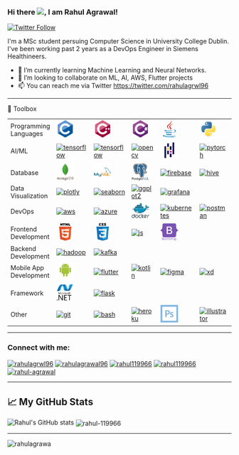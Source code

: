 ### Hi there <img src="https://raw.githubusercontent.com/MartinHeinz/MartinHeinz/master/wave.gif" width="30px">, I am Rahul Agrawal!

<a href="https://twitter.com/rahulagrwl96">![Twitter Follow](https://img.shields.io/twitter/follow/rahulagrwl96?style=social)</a>


I'm a MSc student persuing Computer Science in University College Dublin. I've been working past 2 years as a DevOps Engineer in Siemens Healthineers.
- 🌱 I’m currently learning Machine Learning and Neural Networks.
- 💞️ I’m looking to collaborate on ML, AI, AWS, Flutter projects
- 📫 You can reach me via Twitter https://twitter.com/rahulagrwl96

---

🧰 Toolbox
<div>
<table>
    <tr>
        <td>
            Programming Languages
        </td>
        <td><a href="https://www.cprogramming.com/" target="_blank" rel="noreferrer"> <img
                    src="https://raw.githubusercontent.com/devicons/devicon/master/icons/c/c-original.svg" alt="c"
                    width="40" height="40" /> </a></td>
        <td><a href="https://www.w3schools.com/cpp/" target="_blank" rel="noreferrer"> <img
                    src="https://raw.githubusercontent.com/devicons/devicon/master/icons/cplusplus/cplusplus-original.svg"
                    alt="cplusplus" width="40" height="40" /> </a></td>
        <td><a href="https://www.w3schools.com/cs/" target="_blank" rel="noreferrer"> <img
                    src="https://raw.githubusercontent.com/devicons/devicon/master/icons/csharp/csharp-original.svg"
                    alt="csharp" width="40" height="40" /> </a></td>
        <td><a href="https://www.java.com" target="_blank" rel="noreferrer"> <img
                    src="https://raw.githubusercontent.com/devicons/devicon/master/icons/java/java-original.svg"
                    alt="java" width="40" height="40" /> </a></td>
        <td><a href="https://www.python.org" target="_blank" rel="noreferrer"> <img
                    src="https://raw.githubusercontent.com/devicons/devicon/master/icons/python/python-original.svg"
                    alt="python" width="40" height="40" /> </a></td>
        <td><a href="https://www.scala-lang.org" target="_blank" rel="noreferrer"> <img
                    src="https://raw.githubusercontent.com/devicons/devicon/master/icons/scala/scala-original.svg"
                    alt="scala" width="40" height="40" /> </a></td>
    </tr>
   <tr>
        <td>
            AI/ML
        </td>
        <td><a href="https://www.tensorflow.org" target="_blank" rel="noreferrer"> <img
                    src="https://www.vectorlogo.zone/logos/tensorflow/tensorflow-icon.svg" alt="tensorflow" width="40"
                    height="40" /> </a></td>
       <td><a href="https://julialang.org/" target="_blank" rel="noreferrer"> <img
                    src="https://brandeps.com/logo-download/J/Julia-logo-vector-01.svg" alt="tensorflow" width="40"
                    height="40" /> </a></td>
        <td><a href="https://opencv.org/" target="_blank" rel="noreferrer"> <img
                    src="https://www.vectorlogo.zone/logos/opencv/opencv-icon.svg" alt="opencv" width="40"
                    height="40" /> </a></td>
        <td><a href="https://pandas.pydata.org/" target="_blank" rel="noreferrer"> <img
                    src="https://raw.githubusercontent.com/devicons/devicon/2ae2a900d2f041da66e950e4d48052658d850630/icons/pandas/pandas-original.svg"
                    alt="pandas" width="40" height="40" /> </a></td>
        <td><a href="https://pytorch.org/" target="_blank" rel="noreferrer"> <img
                    src="https://www.vectorlogo.zone/logos/pytorch/pytorch-icon.svg" alt="pytorch" width="40"
                    height="40" /> </a></td>
        <td><a href="https://scikit-learn.org/" target="_blank" rel="noreferrer"> <img
                    src="https://upload.wikimedia.org/wikipedia/commons/0/05/Scikit_learn_logo_small.svg"
                    alt="scikit_learn" width="40" height="40" /> </a></td>
    </tr>
    <tr>
        <td>
            Database
        </td>
        <td><a href="https://www.mongodb.com/" target="_blank" rel="noreferrer"> <img
                    src="https://raw.githubusercontent.com/devicons/devicon/master/icons/mongodb/mongodb-original-wordmark.svg"
                    alt="mongodb" width="40" height="40" /> </a></td>
        <td><a href="https://www.mysql.com/" target="_blank" rel="noreferrer"> <img
                    src="https://raw.githubusercontent.com/devicons/devicon/master/icons/mysql/mysql-original-wordmark.svg"
                    alt="mysql" width="40" height="40" /> </a></td>
        <td><a href="https://www.postgresql.org" target="_blank" rel="noreferrer"> <img
                    src="https://raw.githubusercontent.com/devicons/devicon/master/icons/postgresql/postgresql-original-wordmark.svg"
                    alt="postgresql" width="40" height="40" /> </a></td>
        <td><a href="https://firebase.google.com/" target="_blank" rel="noreferrer"> <img
                    src="https://www.vectorlogo.zone/logos/firebase/firebase-icon.svg" alt="firebase" width="40"
                    height="40" /> </a></td>
        <td><a href="https://hive.apache.org/" target="_blank" rel="noreferrer"> <img
                    src="https://www.vectorlogo.zone/logos/apache_hive/apache_hive-icon.svg" alt="hive" width="40"
                    height="40" /> </a></td>
        <td><a href="https://www.oracle.com/" target="_blank" rel="noreferrer"> <img
                    src="https://raw.githubusercontent.com/devicons/devicon/master/icons/oracle/oracle-original.svg"
                    alt="oracle" width="40" height="40" /> </a></td>
    </tr>
    <tr>
        <td>
            Data Visualization
        </td>
       <td><a href="https://plotly.com/" target="_blank" rel="noreferrer"> <img
                        src="https://www.vectorlogo.zone/logos/plot_ly/plot_ly-icon.svg" alt="plotly" width="40" height="40" />
                </a></td>
      <td><a href="https://seaborn.pydata.org/" target="_blank" rel="noreferrer"> <img
                    src="https://seaborn.pydata.org/_images/logo-mark-lightbg.svg" alt="seaborn" width="40"
                    height="40" /> </a></td>
      <td><a href="https://ggplot2.tidyverse.org/reference/ggplot.html" target="_blank" rel="noreferrer"> <img
                        src="https://ggplot2.tidyverse.org/logo.png" alt="ggplot2" width="40" height="40" />
                </a></td>
       <td><a href="https://grafana.com" target="_blank" rel="noreferrer"> <img
                    src="https://www.vectorlogo.zone/logos/grafana/grafana-icon.svg" alt="grafana" width="40"
                    height="40" /> </a></td>
    </tr>
    <tr>
        <td>
            DevOps
        </td>
        <td><a href="https://aws.amazon.com" target="_blank" rel="noreferrer"> <img
                    src="https://images.ctfassets.net/lpjm8d10rkpy/6GIrtBy1QABNIFNcnyKxo1/8e651d482fe0e350280991535b171582/aws.svg"
                    alt="aws" width="40" height="40" /> </a></td>
        <td><a href="https://azure.microsoft.com/en-in/" target="_blank" rel="noreferrer"> <img
                    src="https://www.vectorlogo.zone/logos/microsoft_azure/microsoft_azure-icon.svg" alt="azure"
                    width="40" height="40" /> </a></td>
        <td><a href="https://www.docker.com/" target="_blank" rel="noreferrer"> <img
                    src="https://raw.githubusercontent.com/devicons/devicon/master/icons/docker/docker-original-wordmark.svg"
                    alt="docker" width="40" height="40" /> </a></td>
        <td><a href="https://kubernetes.io" target="_blank" rel="noreferrer"> <img
                    src="https://www.vectorlogo.zone/logos/kubernetes/kubernetes-icon.svg" alt="kubernetes" width="40"
                    height="40" /> </a></td>
        <td><a href="https://postman.com" target="_blank" rel="noreferrer"> <img
                    src="https://www.vectorlogo.zone/logos/getpostman/getpostman-icon.svg" alt="postman" width="40"
                    height="40" /> </a></td>
    </tr>
    <tr>
        <td>
            Frontend Development
        </td>
        <td><a href="https://www.w3.org/html/" target="_blank" rel="noreferrer"> <img
                    src="https://raw.githubusercontent.com/devicons/devicon/master/icons/html5/html5-original-wordmark.svg"
                    alt="html5" width="40" height="40" /> </a></td>
        <td><a href="https://www.w3schools.com/css/" target="_blank" rel="noreferrer"> <img
                    src="https://raw.githubusercontent.com/devicons/devicon/master/icons/css3/css3-original-wordmark.svg"
                    alt="css3" width="40" height="40" /> </a></td>
         <td><a href="https://www.w3schools.com/js/" target="_blank" rel="noreferrer"> <img
                    src="https://upload.wikimedia.org/wikipedia/commons/d/d4/Javascript-shield.svg"
                    alt="js" width="40" height="40" /> </a></td>
        <td><a href="https://getbootstrap.com" target="_blank" rel="noreferrer"> <img
                    src="https://raw.githubusercontent.com/devicons/devicon/master/icons/bootstrap/bootstrap-plain-wordmark.svg"
                    alt="bootstrap" width="40" height="40" /> </a></td>
    </tr>
    <tr>
        <td>
            Backend Development
        </td>
        <td><a href="https://hadoop.apache.org/" target="_blank" rel="noreferrer"> <img
                    src="https://www.vectorlogo.zone/logos/apache_hadoop/apache_hadoop-icon.svg" alt="hadoop" width="40"
                    height="40" /> </a></td>
        <td><a href="https://kafka.apache.org/" target="_blank" rel="noreferrer"> <img
                    src="https://www.vectorlogo.zone/logos/apache_kafka/apache_kafka-icon.svg" alt="kafka" width="40"
                    height="40" /> </a></td>
    </tr>
    <tr>
        <td>
            Mobile App Development
        </td>
        <td><a href="https://developer.android.com" target="_blank" rel="noreferrer"> <img
                    src="https://raw.githubusercontent.com/devicons/devicon/master/icons/android/android-original-wordmark.svg"
                    alt="android" width="40" height="40" /> </a></td>
        <td><a href="https://flutter.dev" target="_blank" rel="noreferrer"> <img
                    src="https://www.vectorlogo.zone/logos/flutterio/flutterio-icon.svg" alt="flutter" width="40"
                    height="40" /> </a></td>
        <td><a href="https://kotlinlang.org" target="_blank" rel="noreferrer"> <img
                    src="https://www.vectorlogo.zone/logos/kotlinlang/kotlinlang-icon.svg" alt="kotlin" width="40"
                    height="40" /> </a></td>
        <td><a href="https://www.figma.com/" target="_blank" rel="noreferrer"> <img
                    src="https://www.vectorlogo.zone/logos/figma/figma-icon.svg" alt="figma" width="40" height="40" />
            </a></td>
         <td><a href="https://www.adobe.com/products/xd.html" target="_blank" rel="noreferrer"> <img
                    src="https://cdn.worldvectorlogo.com/logos/adobe-xd.svg" alt="xd" width="40" height="40" /> </a>
        </td>
    </tr>
    <tr>
        <td>
            Framework
        </td>
        <td><a href="https://dotnet.microsoft.com/" target="_blank" rel="noreferrer"> <img
                    src="https://raw.githubusercontent.com/devicons/devicon/master/icons/dot-net/dot-net-original-wordmark.svg"
                    alt="dotnet" width="40" height="40" /> </a></td>
        <td><a href="https://flask.palletsprojects.com/" target="_blank" rel="noreferrer"> <img
                    src="https://www.vectorlogo.zone/logos/pocoo_flask/pocoo_flask-icon.svg" alt="flask" width="40"
                    height="40" /> </a></td>
    </tr>
    <tr>
        <td>
            Other
        </td>
        <td><a href="https://git-scm.com/" target="_blank" rel="noreferrer"> <img
                    src="https://www.vectorlogo.zone/logos/git-scm/git-scm-icon.svg" alt="git" width="40" height="40" />
            </a></td>
        <td><a href="https://www.gnu.org/software/bash/" target="_blank" rel="noreferrer"> <img
                    src="https://upload.wikimedia.org/wikipedia/commons/4/4b/Bash_Logo_Colored.svg" alt="bash" width="40"
                    height="40" /> </a></td>
        <td><a href="https://heroku.com" target="_blank" rel="noreferrer"> <img
                    src="https://www.vectorlogo.zone/logos/heroku/heroku-icon.svg" alt="heroku" width="40"
                    height="40" /> </a></td>
        <td><a href="https://www.photoshop.com/en" target="_blank" rel="noreferrer"> <img
                    src="https://raw.githubusercontent.com/devicons/devicon/master/icons/photoshop/photoshop-line.svg"
                    alt="photoshop" width="40" height="40" /> </a></td>
        <td><a href="https://www.adobe.com/in/products/illustrator.html" target="_blank" rel="noreferrer"> <img
                    src="https://www.vectorlogo.zone/logos/adobe_illustrator/adobe_illustrator-icon.svg"
                    alt="illustrator" width="40" height="40" /> </a></td>
        <td><a href="https://www.linux.org/" target="_blank" rel="noreferrer"> <img
                    src="https://raw.githubusercontent.com/devicons/devicon/master/icons/linux/linux-original.svg"
                    alt="linux" width="40" height="40" /> </a></td>
    </tr>
</table>
</div>

---

<h3 align="left">Connect with me:</h3>

<a href="https://twitter.com/rahulagrwl96" target="blank"><img align="center" src="https://raw.githubusercontent.com/rahuldkjain/github-profile-readme-generator/master/src/images/icons/Social/twitter.svg" alt="rahulagrwl96" height="30" width="40" /></a>
<a href="https://linkedin.com/in/rahulagrawal96" target="blank"><img align="center" src="https://raw.githubusercontent.com/rahuldkjain/github-profile-readme-generator/master/src/images/icons/Social/linked-in-alt.svg" alt="rahulagrawal96" height="30" width="40" /></a>
<a href="https://codepen.io/rahul119966" target="blank"><img align="center" src="https://cdn.worldvectorlogo.com/logos/codepen-icon.svg" alt="rahul119966" height="30" width="40" /></a>
<a href="https://dev.to/rahul119966" target="blank"><img align="center" src="https://cdn.jsdelivr.net/npm/simple-icons@3.0.1/icons/dev-dot-to.svg" alt="rahul119966" height="30" width="40" /></a>
<a href="https://stackoverflow.com/users/10095469/rahul-agrawal" target="blank"><img align="center" src="https://cdn.worldvectorlogo.com/logos/stack-overflow.svg" alt="rahul-agrawal" height="30" width="40" /></a>

---

## &#x1f4c8; My GitHub Stats

![Rahul's GitHub stats](https://github-readme-stats.vercel.app/api?username=rahul-119966&count_private=true&show_icons=true&theme=radical) <img align="center" src="https://github-readme-streak-stats.herokuapp.com/?user=rahul-119966&theme=dark" alt="rahul-119966"/>

---

<a href="https://www.buymeacoffee.com/rahulagrawa"> <img align="left" src="https://cdn.buymeacoffee.com/buttons/v2/default-yellow.png" height="50" width="210" alt="rahulagrawa" /></a>
